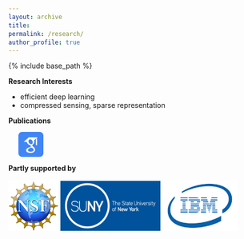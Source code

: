 ```yaml
---
layout: archive
title: 
permalink: /research/
author_profile: true
---
```

{% include base_path %}

**Research Interests**
 - efficient deep learning
 - compressed sensing, sparse representation

**Publications** 

&nbsp;&nbsp;&nbsp;&nbsp; [<img align="center" src= "/images/Scholar-icon.png" height="50" width = "50">](https://scholar.google.com/citations?user=PY1Cb7MAAAAJ&hl=en)

**Partly supported by** 
<br /> <br />
[<img float="left" src="/images/NSF-logo.png" height="100" width = "100">](https://nsf.gov)
[<img src="/images/SUNY-logo.jpeg" height="100" width = "200">](https://suny.edu)
[<img src="/images/IBM-Logo.jpeg" height="100" width = "150"/>](https://www.ibm.com)


